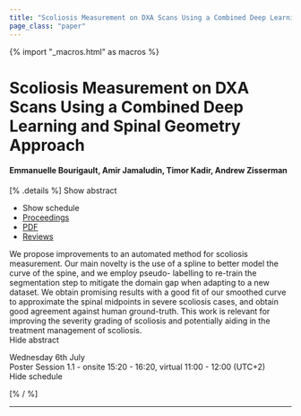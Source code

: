 ```yaml
---
title: "Scoliosis Measurement on DXA Scans Using a Combined Deep Learning and Spinal Geometry Approach"
page_class: "paper"
---
```


{% import "_macros.html" as macros %}

# Scoliosis Measurement on DXA Scans Using a Combined Deep Learning and Spinal Geometry Approach

#### Emmanuelle Bourigault, Amir Jamaludin, Timor Kadir, Andrew Zisserman

[% .details %]
<a class="toggle_visibility" data-selector=".abstract" data-level="3">Show abstract</a>
- <a class="toggle_visibility" data-selector=".schedule" data-level="3">Show schedule</a>
- <a href="">Proceedings</a>
- <a href="https://openreview.net/pdf?id=4enF5ipqKJQ">PDF</a>
- <a href="https://openreview.net/forum?id=4enF5ipqKJQ">Reviews</a>

<p>
    <span class="abstract">
        We propose improvements to an automated method for scoliosis measurement. Our main novelty is the use of a spline to better model the curve of the spine, and we employ pseudo- labelling to re-train the segmentation step to mitigate the domain gap when adapting to a new dataset. We obtain promising results with a good fit of our smoothed curve to approximate the spinal midpoints in severe scoliosis cases, and obtain good agreement against human ground-truth. This work is relevant for improving the severity grading of scoliosis and potentially aiding in the treatment management of scoliosis.
        <br>
        <span class="actions"><a class="toggle_visibility" data-level="2">Hide abstract</a></span>
    </span>
</p>

<p>
    <span class="schedule">
        Wednesday 6th July<br>Poster Session 1.1 - onsite 15:20 - 16:20, virtual 11:00 - 12:00 (UTC+2)
        <br>
        <span class="actions"><a class="toggle_visibility" data-level="2">Hide schedule</a></span>
    </span>
</p>

[% / %]


---
<!-- { macros.presentation('', '', 720, 450) } -->
